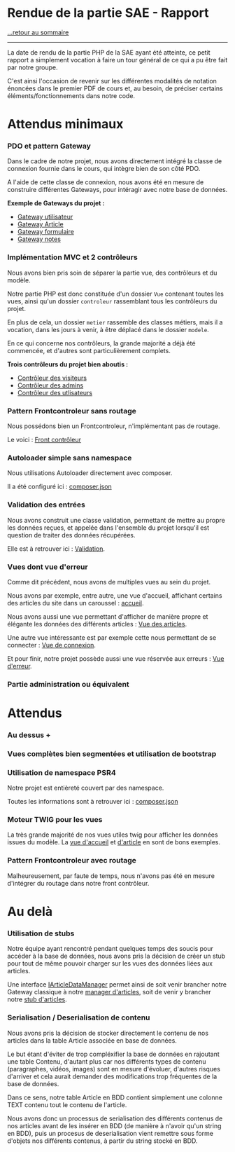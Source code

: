# Rendue de la partie SAE - Rapport

[...retour au sommaire](../README.md)

---

La date de rendu de la partie PHP de la SAE ayant été atteinte, ce petit rapport a simplement vocation à faire un tour général de ce qui a pu être fait par notre groupe.

C'est ainsi l'occasion de revenir sur les différentes modalités de notation énoncées dans le premier PDF de cours et, au besoin, de préciser certains éléments/fonctionnements dans notre code.

# Attendus minimaux

### PDO et pattern Gateway 

Dans le cadre de notre projet, nous avons directement intégré la classe de connexion fournie dans le cours, qui intègre bien de son côté PDO. 

A l'aide de cette classe de connexion, nous avons été en mesure de construire différentes Gateways, pour intéragir avec notre base de données. 

**Exemple de Gateways du projet :**

* [Gateway utilisateur](../PHP/dal/gateways/UtilisateurGateway.php)
* [Gateway Article](../PHP/dal/gateways/ArticleGateway.php)
* [Gateway formulaire](../PHP/dal/gateways/FormulaireGateway.php)
* [Gateway notes](../PHP/dal/gateways/NoteGateway.php)


### Implémentation MVC et 2 contrôleurs

Nous avons bien pris soin de séparer la partie vue, des contrôleurs et du modèle.

Notre partie PHP est donc constituée d'un dossier `Vue` contenant toutes les vues, ainsi qu'un dossier `controleur` rassemblant tous les contrôleurs du projet. 

En plus de cela, un dossier `metier` rassemble des classes métiers, mais il a vocation, dans les jours à venir, à être déplacé dans le dossier `modele`.

En ce qui concerne nos contrôleurs, la grande majorité a déjà été commencée, et d'autres sont particulièrement complets. 

**Trois contrôleurs du projet bien aboutis :**
* [Contrôleur des visiteurs](../PHP/controleur/VisiteurControleur.php)
* [Contrôleur des admins](../PHP/controleur/AdminControleur.php)
* [Contrôleur des utlisateurs](../PHP/controleur/UtilisateurControleur.php)

### Pattern Frontcontroleur sans routage

Nous possédons bien un Frontcontroleur, n'implémentant pas de routage. 

Le voici : [Front contrôleur](../PHP/controleur/FrontControler.php)

### Autoloader simple sans namespace 
Nous utilisations Autoloader directement avec composer. 

Il a été configuré ici : [composer.json](../PHP/composer.json)

### Validation des entrées 

Nous avons construit une classe validation, permettant de mettre au propre les données reçues, et appelée dans l'ensemble du projet lorsqu'il est question de traiter des données récupérées. 

Elle est à retrouver ici : [Validation](../PHP/config/Validation.php). 

### Vues dont vue d'erreur 

Comme dit précédent, nous avons de multiples vues au sein du projet.

Nous avons par exemple, entre autre, une vue d'accueil, affichant certains des articles du site dans un caroussel : [accueil](../PHP/Vue/accueil.html). 

Nous avons aussi une vue permettant d'afficher de manière propre et élégante les données des différents articles : [Vue des articles](../PHP/Vue/Article.html). 

Une autre vue intéressante est par exemple cette nous permettant de se connecter : [Vue de connexion](../PHP/Vue/connexion.html). 

Et pour finir, notre projet possède aussi une vue réservée aux erreurs : [Vue d'erreur](../PHP/Vue/error.html). 

### Partie administration ou équivalent 


# Attendus

### Au dessus +

### Vues complètes bien segmentées et utilisation de bootstrap


### Utilisation de namespace PSR4 
Notre projet est entièreté couvert par des namespace. 

Toutes les informations sont à retrouver ici : [composer.json](../PHP/composer.json)

### Moteur TWIG pour les vues 

La très grande majorité de nos vues utiles twig pour afficher les données issues du modèle. La [vue d'accueil](../PHP/Vue/accueil.html) et [d'article](../PHP/Vue/Article.html) en sont de bons exemples. 

### Pattern Frontcontroleur avec routage 

Malheureusement, par faute de temps, nous n'avons pas été en mesure d'intégrer du routage dans notre front contrôleur. 
# Au delà

### Utilisation de stubs

Notre équipe ayant rencontré pendant quelques temps des soucis pour accéder à la base de données, nous avons pris la décision de créer un stub pour tout de même pouvoir charger sur les vues des données liées aux articles. 

Une interface [IArticleDataManager](../PHP/modele/IArticleDataManager.php) permet ainsi de soit venir brancher notre Gateway classique à notre [manager d'articles](../PHP/modele/ArticleManager.php), soit de venir y brancher notre [stub d'articles](../PHP/modele/StubArticles.php). 


### Serialisation / Deserialisation de contenu

Nous avons pris la décision de stocker directement le contenu de nos articles dans la table Article associée en base de données. 

Le but étant d'éviter de trop compléxifier la base de données en rajoutant une table Contenu, d'autant plus car nos différents types de contenu (paragraphes, vidéos, images) sont en mesure d'évoluer, d'autres risques d'arriver et cela aurait demander des modifications trop fréquentes de la base de données. 

Dans ce sens, notre table Article en BDD contient simplement une colonne TEXT contenu tout le contenu de l'article. 

Nous avons donc un processus de serialisation des différents contenus de nos articles avant de les insérer en BDD (de manière à n'avoir qu'un string en BDD), puis un procesus de deserialisation vient remettre sous forme d'objets nos différents contenus, à partir du string stocké en BDD. 